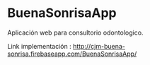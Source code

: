 # BuenaSonrisaApp

Aplicación web para consultorio odontologico.

Link implementación : http://cjm-buena-sonrisa.firebaseapp.com/BuenaSonrisaApp/



